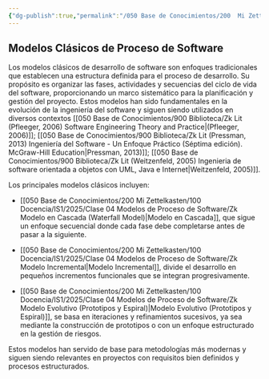 ```yaml
---
{"dg-publish":true,"permalink":"/050 Base de Conocimientos/200  Mi Zettelkasten/100 Docencia/IS1/2025/Clase 04 Modelos de Proceso de Software/Zk Modelos Clásicos de Proceso de Software/","tags":["digitalGarden","modeloDeProceso"]}
---
```


## Modelos Clásicos de Proceso de Software

Los modelos clásicos de desarrollo de software son enfoques tradicionales que establecen una estructura definida para el proceso de desarrollo. Su propósito es organizar las fases, actividades y secuencias del ciclo de vida del software, proporcionando un marco sistemático para la planificación y gestión del proyecto. Estos modelos han sido fundamentales en la evolución de la ingeniería del software y siguen siendo utilizados en diversos contextos [[050 Base de Conocimientos/900 Biblioteca/Zk Lit (Pfleeger, 2006) Software Engineering Theory and Practice\|(Pfleeger, 2006)]]; [[050 Base de Conocimientos/900 Biblioteca/Zk Lit (Pressman, 2013) Ingeniería del Software - Un Enfoque Práctico (Séptima edición). McGraw-Hill Education\|Pressman, 2013)]]; [[050 Base de Conocimientos/900 Biblioteca/Zk Lit (Weitzenfeld, 2005) Ingenieria de software orientada a objetos con UML, Java e Internet\|Weitzenfeld, 2005)]].

Los principales modelos clásicos incluyen:

- [[050 Base de Conocimientos/200  Mi Zettelkasten/100 Docencia/IS1/2025/Clase 04 Modelos de Proceso de Software/Zk Modelo en Cascada (Waterfall Model)\|Modelo en Cascada]], que sigue un enfoque secuencial donde cada fase debe completarse antes de pasar a la siguiente.

- [[050 Base de Conocimientos/200  Mi Zettelkasten/100 Docencia/IS1/2025/Clase 04 Modelos de Proceso de Software/Zk Modelo Incremental\|Modelo Incremental]], divide el desarrollo en pequeños incrementos funcionales que se integran progresivamente.

- [[050 Base de Conocimientos/200  Mi Zettelkasten/100 Docencia/IS1/2025/Clase 04 Modelos de Proceso de Software/Zk Modelo Evolutivo (Prototipos y Espiral)\|Modelo Evolutivo (Prototipos y Espiral)]], se basa en iteraciones y refinamientos sucesivos, ya sea mediante la construcción de prototipos o con un enfoque estructurado en la gestión de riesgos.

Estos modelos han servido de base para metodologías más modernas y siguen siendo relevantes en proyectos con requisitos bien definidos y procesos estructurados.